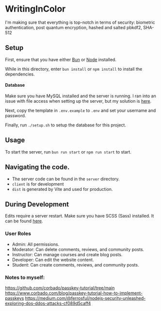 # WritingInColor
I'm making sure that everything is top-notch in terms of security: biometric authentication, post quantum encryption, hashed and salted pbkdf2, SHA-512


## Setup
First, ensure that you have either [Bun](https://bun.run/) or [Node](https://nodejs.org/) installed. 

While in this directory, enter `bun install` or `npm install` to install the dependencies.


#### Database
Make sure you have MySQL installed and the server is running. 
I ran into an issue with file access when setting up the server, but my solution is [here](https://stackoverflow.com/questions/53242775/mysql-server-instance-8-0-13-automatically-turned-off-and-on-randomly/78618450#78618450).

Next, copy the template in `.env.example` to `.env` and set your username and password.

Finally, run `./setup.sh` to setup the database for this project.

## Usage
To start the server, run `bun run start` or `npm run start` to start.

## Navigating the code.
- The server code can be found in the `server` directory.
- `client` is for development
- `dist` is generated by Vite and used for production.

## During Development
Edits require a server restart.
Make sure you have SCSS (Sass) installed. It can be found [here](https://github.com/sass/dart-sass/releases/tag/1.77.5).




### User Roles
- Admin: All permissions.
- Moderator: Can delete comments, reviews, and community posts. 
- Instructor: Can manage courses and create blog posts.
- Developer: Can edit the website content.
- Student: Can create comments, reviews, and community posts.




### Notes to myself:
https://github.com/corbado/passkey-tutorial/tree/main
https://www.corbado.com/blog/passkey-tutorial-how-to-implement-passkeys
https://medium.com/@ferrosful/nodejs-security-unleashed-exploring-dos-ddos-attacks-cf089d5caff4